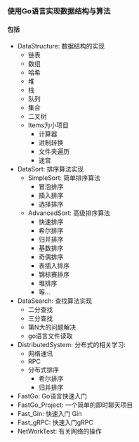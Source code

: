 ### 使用Go语言实现数据结构与算法

#### 包括

- DataStructure: 数据结构的实现
  -  链表
  -  数组
  -  哈希
  -  堆
  -  栈
  -  队列
  -  集合
  -  二叉树
  - Items为小项目
    -  计算器
    -  进制转换
    -  文件夹遍历
    -  迷宫
- DataSort: 排序算法实现
  - SimpleSort: 简单排序算法
    - 冒泡排序
    - 插入排序
    - 选择排序
  - AdvancedSort: 高级排序算法
    - 快速排序
    - 希尔排序
    - 归并排序
    - 基数排序
    - 奇偶排序
    - 表插入排序
    - 锦标赛排序
    - 堆排序
    - 等...
- DataSearch: 查找算法实现
  - 二分查找
  - 三分查找
  - 第N大的问题解决
  - go语言文件读取
- DistributedSystem: 分布式的相关学习:
  - 网络通讯
  - RPC
  - 分布式排序
    - 希尔排序
    - 归并排序
- FastGo: Go语言快速入门
- FastGo_Project: 一个简单的即时聊天项目
- Fast_Gin: 快速入门 Gin
- Fast_gRPC: 快速入门gRPC
- NetWorkTest: 有关网络的操作

